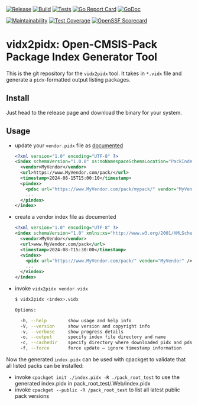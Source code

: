 [![Release](https://github.com/Open-CMSIS-Pack/vidx2pidx/actions/workflows/release.yml/badge.svg)](https://github.com/Open-CMSIS-Pack/vidx2pidx/actions/workflows/release.yml)
[![Build](https://github.com/open-cmsis-pack/vidx2pidx/actions/workflows/build.yml/badge.svg)](https://github.com/open-cmsis-pack/vidx2pidx/actions/workflows/build.yml/badge.svg)
[![Tests](https://github.com/open-cmsis-pack/vidx2pidx/actions/workflows/test.yml/badge.svg)](https://github.com/open-cmsis-pack/vidx2pidx/actions/workflows/test.yml/badge.svg)
[![Go Report Card](https://goreportcard.com/badge/github.com/open-cmsis-pack/vidx2pidx)](https://goreportcard.com/report/github.com/open-cmsis-pack/vidx2pidx)
[![GoDoc](https://godoc.org/github.com/open-cmsis-pack/vidx2pidx?status.svg)](https://godoc.org/github.com/open-cmsis-pack/vidx2pidx)

[![Maintainability](https://api.codeclimate.com/v1/badges/b97b1ecaad39a763ceca/maintainability)](https://codeclimate.com/github/Open-CMSIS-Pack/vidx2pidx/maintainability)
[![Test Coverage](https://api.codeclimate.com/v1/badges/b97b1ecaad39a763ceca/test_coverage)](https://codeclimate.com/github/Open-CMSIS-Pack/vidx2pidx/test_coverage)
[![OpenSSF Scorecard](https://api.securityscorecards.dev/projects/github.com/Open-CMSIS-Pack/vidx2pidx/badge)](https://securityscorecards.dev/viewer/?uri=github.com/Open-CMSIS-Pack/vidx2pidx)

# vidx2pidx: Open-CMSIS-Pack Package Index Generator Tool

This is the git repository for the `vidx2pidx` tool. It takes in `*.vidx` file
and generate a `pidx`-formatted output listing packages.

## Install

Just head to the release page and download the binary for your system.

## Usage

- update your `vendor.pidx` file as [documented](https://open-cmsis-pack.github.io/Open-CMSIS-Pack-Spec/main/html/packIndexFile.html#pidxFile)

  ```xml
  <?xml version="1.0" encoding="UTF-8" ?>
  <index schemaVersion="1.0.0" xs:noNamespaceSchemaLocation="PackIndex.xsd" xmlns:xs="http://www.w3.org/2001/XMLSchema-instance">
    <vendor>MyVendor</vendor>
    <url>https://www.MyVendor.com/pack/</url>
    <timestamp>2024-08-15T15:00:10</timestamp>
    <pindex>
      <pdsc url="https://www.MyVendor.com/pack/mypack/" vendor="MyVendor" name="MyPack" version="1.1.0"/>
      ...
    </pindex>
  </index>
  ```

- create a vendor index file as documented

  ```xml
  <?xml version="1.0" encoding="UTF-8" ?>
  <index schemaVersion="1.0" xmlns:xs="http://www.w3.org/2001/XMLSchema-instance" xs:noNamespaceSchemaLocation="PackIndex.xsd">
    <vendor>MyVendor</vendor>
    <url>www.MyVendor.com/pack</url>
    <timestamp>2024-08-T15:30:00</timestamp>
    <vindex>
      <pidx url="https://www.MyVendor.com/pack/" vendor="MyVendor" />
      ...
    </vindex>
  </index>
  ```

- invoke `vidx2pidx vendor.vidx`

  ```bash
  $ vidx2pidx <index>.vidx

  Options:
  
    -h, --help        show usage and help info
    -V, --version     show version and copyright info
    -v, --verbose     show progress details
    -o, --output      specify index file directory and name
    -c, --cachedir    specify directory where downloaded pidx and pdsc files are stored (default ./.idxcache)
    -f, --force       force update – ignore timestamp information
  ```

Now the generated `index.pidx` can be used with cpackget to validate that all listed packs can be installed:

- invoke `cpackget init ./index.pidx -R ./pack_root_test` to use the generated index.pidx in
 pack_root_test/.Web/index.pidx
- invoke `cpackget --public -R /pack_root_test` to list all latest public pack versions
